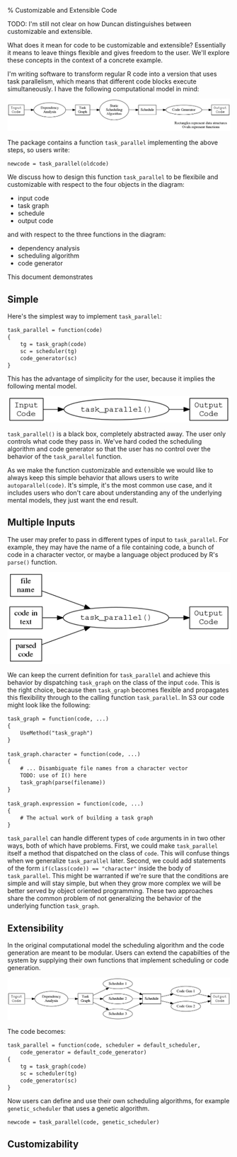 % Customizable and Extensible Code

TODO: I'm still not clear on how Duncan distinguishes between customizable
and extensible.

What does it mean for code to be customizable and extensible? Essentially
it means to leave things flexible and gives freedom to the user. We'll
explore these concepts in the context of a concrete example.

I'm writing software to transform regular R code into a version that uses
task parallelism, which means that different code blocks execute
simultaneously. I have the following computational model in mind:

![basic model](basic_model.png)

The package contains a function `task_parallel` implementing the above
steps, so users write:

```{r}
newcode = task_parallel(oldcode)
```

We discuss how to design this function `task_parallel` to be flexibile and
customizable with respect to the four objects in the diagram:

- input code
- task graph
- schedule
- output code

and with respect to the three functions in the diagram:

- dependency analysis
- scheduling algorithm
- code generator

This document demonstrates

## Simple

Here's the simplest way to implement `task_parallel`:

```{r}
task_parallel = function(code)
{
    tg = task_graph(code)
    sc = scheduler(tg)
    code_generator(sc)
}
```

This has the advantage of simplicity for the user, because it implies the
following mental model.

![simple model](simple.png)

`task_parallel()` is a black box, completely abstracted away. 
The user only controls what code they pass in. We've hard coded the
scheduling algorithm and code generator so that the user has no control
over the behavior of the `task_parallel` function.

As we make the function customizable and extensible we would like to always
keep this simple behavior that allows users to write `autoparallel(code)`.
It's simple, it's the most common use case, and it includes users who don't
care about understanding any of the underlying mental models, they just
want the end result.


## Multiple Inputs

The user may prefer to pass in different types of input to `task_parallel`.
For example, they may have the name of a file containing code,
a bunch of code in a character vector,
or maybe a language object produced by R's `parse()` function.

![multiple inputs model](multiple_inputs.png)

We can keep the current definition for `task_parallel` and achieve this
behavior by dispatching `task_graph` on the class of the
input `code`. This is the right choice, because then `task_graph` becomes
flexible and propagates this flexibility through to the calling function
`task_parallel`. In S3 our code might look like the following:

```{r}
task_graph = function(code, ...)
{
    UseMethod("task_graph")
}

task_graph.character = function(code, ...)
{
    # ... Disambiguate file names from a character vector
    TODO: use of I() here
    task_graph(parse(filename))
}
    
task_graph.expression = function(code, ...)
{
    # The actual work of building a task graph
}
```


`task_parallel` can handle different types of `code` arguments in 
in two other ways, both of which have
problems. First, we could make `task_parallel` itself a method that
dispatched on the class of `code`. This will confuse things when we
generalize `task_parallel` later. Second, we could add statements of the
form `if(class(code)) == "character"` inside the body of `task_parallel`.
This might be warranted if we're sure that the conditions are simple and
will stay simple, but when they grow more complex we will be better
served by object oriented programming. These two approaches share the
common problem of not generalizing the behavior of the underlying function
`task_graph`.


## Extensibility

In the original computational model the scheduling algorithm and the code
generation are meant to be modular. Users can extend the capabilties of the
system by supplying their own functions that implement scheduling or code
generation.

![modular model](modular_model.png)

The code becomes:

```{r}
task_parallel = function(code, scheduler = default_scheduler,
    code_generator = default_code_generator)
{
    tg = task_graph(code)
    sc = scheduler(tg)
    code_generator(sc)
}
```

Now users can define and use their own scheduling algorithms, for example
`genetic_scheduler` that uses a genetic algorithm.

```{r}
newcode = task_parallel(code, genetic_scheduler)
```


## Customizability
